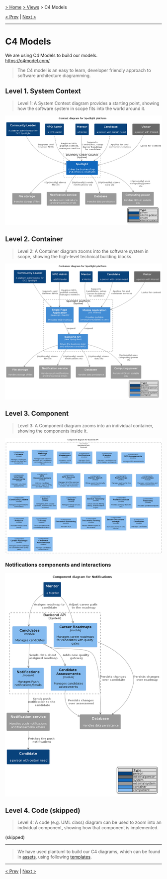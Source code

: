 [> Home](../../README.md) [> Views](../README.md) > C4 Models

[< Prev](../4.3.Scenarios/README.md)  |  [Next >](../README.md)

---

# C4 Models
We are using C4 Models to build our models.   
https://c4model.com/ 

> The C4 model is an easy to learn, developer friendly approach to software architecture diagramming.

## Level 1. System Context
> Level 1: A System Context diagram provides a starting point, showing how the software system in scope fits into the world around it.

<img src="../../assets/plantuml/context.png" alt="C4 System Context Diagram">

## Level 2. Container
> Level 2: A Container diagram zooms into the software system in scope, showing the high-level technical building blocks.

<img src="../../assets/plantuml/container.png" alt="C4 System Container Diagram">

## Level 3. Component
> Level 3: A Component diagram zooms into an individual container, showing the components inside it.

<img src="../../assets/plantuml/component.png" alt="C4 System Component Diagram">

### Notifications components and interactions

<img src="../../assets/plantuml/notifications.png" alt="C4 Component Notifications Diagram">

## Level 4. Code (skipped)
> Level 4: A code (e.g. UML class) diagram can be used to zoom into an individual component, showing how that component is implemented.

(skipped)


___
> We have used plantuml to build our C4 diagrams, which can be found in [assets](../../assets/plantuml),
> using following [templates](https://github.com/plantuml-stdlib/C4-PlantUML).
---

[< Prev](../4.3.Scenarios/README.md)  |  [Next >](../README.md)
